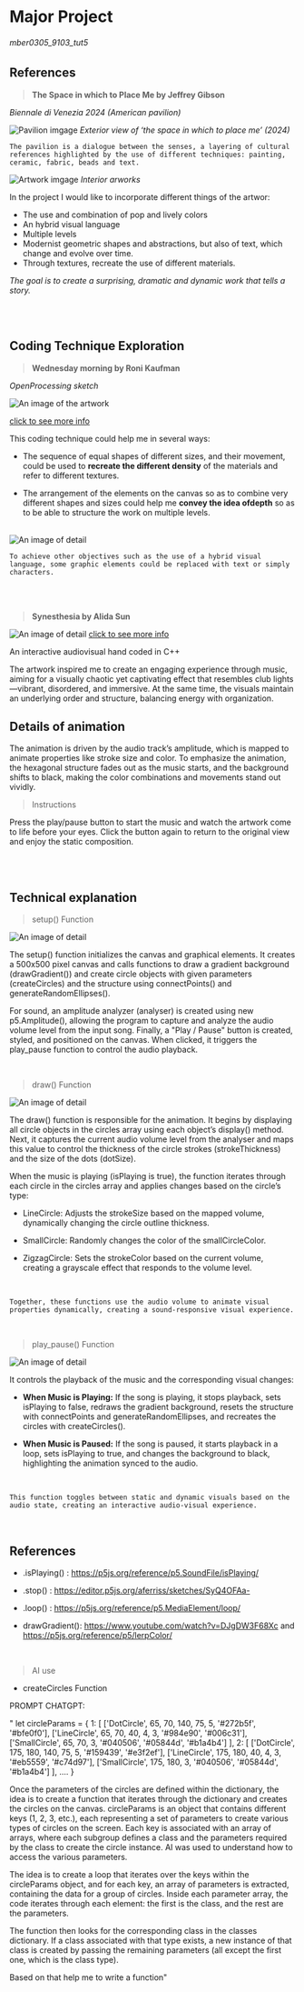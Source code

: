 # Major Project

###### mber0305_9103_tut5

## References

>  **The Space in which to Place Me by Jeffrey Gibson**

*Biennale di Venezia 2024 (American pavilion)*

![Pavilion  imgage](https://www.thisiscolossal.com/wp-content/uploads/2024/04/gibson-5.jpg)
*Exterior view of ‘the space in which to place me’ (2024)*


```
The pavilion is a dialogue between the senses, a layering of cultural references highlighted by the use of different techniques: painting, ceramic, fabric, beads and text.
```

![Artwork  imgage](https://www.thisiscolossal.com/wp-content/uploads/2024/04/gibson-9.jpg)
*Interior arworks*

In the project I would like to incorporate different things of the artwor: 

- The use and combination of pop and lively colors
- An hybrid visual language
- Multiple levels
- Modernist geometric shapes and abstractions, but also of text, which change and evolve over time.
- Through textures, recreate the use of different materials.

*The goal is to create a surprising, dramatic and dynamic work that tells a story.*


<br>
<br>

## Coding Technique Exploration

>  **Wednesday morning by Roni Kaufman**

*OpenProcessing sketch*

![An image of the artwork](inspiration/artwokr.png)

[click to see more info](https://openprocessing.org/sketch/2225336)

This coding technique could help me in several ways:

- The sequence of equal shapes of different sizes, and their movement, could be used to **recreate the different density** of the materials and refer to different textures.

- The arrangement of the elements on the canvas so as to combine very different shapes and sizes could help me **convey the idea of ​​depth** so as to be able to structure the work on multiple levels. <br><br>

![An image of detail](inspiration/detail.png)

```
To achieve other objectives such as the use of a hybrid visual language, some graphic elements could be replaced with text or simply characters.
```
<br>
<br>

>  **Synesthesia by Alida Sun**

![An image of detail](inspiration/Synestesya.png)
[click to see more info](https://https://www.youtube.com/watch?v=ZATrHLFy8qw&t=5s)

An interactive audiovisual hand coded in C++

The artwork inspired me to create an engaging experience through music, aiming for a visually chaotic yet captivating effect that resembles club lights—vibrant, disordered, and immersive. At the same time, the visuals maintain an underlying order and structure, balancing energy with organization.

## Details of animation

The animation is driven by the audio track’s amplitude, which is mapped to animate properties like stroke size and color. To emphasize the animation, the hexagonal structure fades out as the music starts, and the background shifts to black, making the color combinations and movements stand out vividly.

> Instructions


Press the play/pause button to start the music and watch the artwork come to life before your eyes. Click the button again to return to the original view and enjoy the static composition.

<br>
<br>

## Technical explanation

> setup() Function

![An image of detail](inspiration/setup.png)

The setup() function initializes the canvas and graphical elements. It creates a 500x500 pixel canvas and calls functions to draw a gradient background (drawGradient()) and create circle objects with given parameters (createCircles) and the structure using connectPoints() and generateRandomEllipses().

For sound, an amplitude analyzer (analyser) is created using new p5.Amplitude(), allowing the program to capture and analyze the audio volume level from the input song. Finally, a "Play / Pause" button is created, styled, and positioned on the canvas. When clicked, it triggers the play_pause function to control the audio playback.

<br>

> draw() Function

![An image of detail](inspiration/draw.png)

The draw() function is responsible for the animation. It begins by displaying all circle objects in the circles array using each object’s display() method. Next, it captures the current audio volume level from the analyser and maps this value to control the thickness of the circle strokes (strokeThickness) and the size of the dots (dotSize).

When the music is playing (isPlaying is true), the function iterates through each circle in the circles array and applies changes based on the circle’s type:

- LineCircle: Adjusts the strokeSize based on the mapped volume, dynamically changing the circle outline thickness.

- SmallCircle: Randomly changes the color of the smallCircleColor.
- ZigzagCircle: Sets the strokeColor based on the current volume, creating a grayscale effect that responds to the volume level.

<br>

```
Together, these functions use the audio volume to animate visual properties dynamically, creating a sound-responsive visual experience.
```
<br>

> play_pause() Function

![An image of detail](inspiration/play_pause.png)

It controls the playback of the music and the corresponding visual changes:

- **When Music is Playing:** If the song is playing, it stops playback, sets isPlaying to false, redraws the gradient background, resets the structure with connectPoints and generateRandomEllipses, and recreates the circles with createCircles().

- **When Music is Paused:** If the song is paused, it starts playback in a loop, sets isPlaying to true, and changes the background to black, highlighting the animation synced to the audio.

<br>

```
This function toggles between static and dynamic visuals based on the audio state, creating an interactive audio-visual experience.
```

<br>

## References

- .isPlaying() : https://p5js.org/reference/p5.SoundFile/isPlaying/

- .stop() : https://editor.p5js.org/aferriss/sketches/SyQ4OFAa-

- .loop() : https://p5js.org/reference/p5.MediaElement/loop/

- drawGradient():  https://www.youtube.com/watch?v=DJgDW3F68Xc and https://p5js.org/reference/p5/lerpColor/

<br>

> AI use

- createCircles Function

PROMPT CHATGPT:

" let circleParams = {
  1: [
    ['DotCircle', 65, 70, 140, 75, 5, '#272b5f', '#bfe0f0'],
    ['LineCircle', 65, 70, 40, 4, 3, '#984e90', '#006c31'],
    ['SmallCircle', 65, 70, 3, '#040506', '#05844d', '#b1a4b4']
  ],
  2: [
    ['DotCircle', 175, 180, 140, 75, 5, '#159439', '#e3f2ef'],
    ['LineCircle', 175, 180, 40, 4, 3, '#eb5559', '#c74d97'],
    ['SmallCircle', 175, 180, 3, '#040506', '#05844d', '#b1a4b4']
  ],
....
}


Once the parameters of the circles are defined within the dictionary, the idea is to create a function that iterates through the dictionary and creates the circles on the canvas. circleParams is an object that contains different keys (1, 2, 3, etc.), each representing a set of parameters to create various types of circles on the screen. Each key is associated with an array of arrays, where each subgroup defines a class and the parameters required by the class to create the circle instance. AI was used to understand how to access the various parameters.

The idea is to create a loop that iterates over the keys within the circleParams object, and for each key, an array of parameters  is extracted, containing the data for a group of circles. Inside each parameter array, the code iterates through each element: the first is the class, and the rest are the parameters.

The function then looks for the corresponding class in the classes dictionary. If a class associated with that type exists, a new instance of that class is created by passing the remaining parameters (all except the first one, which is the class type).

Based on that help me to write a function"
